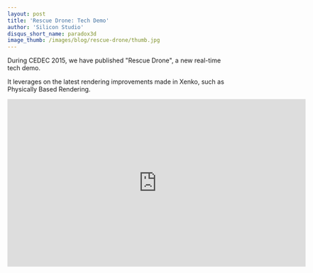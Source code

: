 ```yaml
---
layout: post
title: 'Rescue Drone: Tech Demo'
author: 'Silicon Studio'
disqus_short_name: paradox3d
image_thumb: /images/blog/rescue-drone/thumb.jpg
---
```


During CEDEC 2015, we have published "Rescue Drone", a new real-time tech demo.

It leverages on the latest rendering improvements made in Xenko, such as Physically Based Rendering.

<iframe width="672" height="378" src="https://www.youtube.com/embed/wOZ-s7Q4qWY?autoplay=0" frameborder="0" allowfullscreen></iframe>